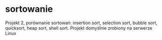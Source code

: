 # sortowanie
Projekt 2, porównanie sortowań: insertion sort, selection sort, bubble sort, quicksort, heap sort, shell sort.
Projekt domyślnie zrobiony na serwerze Linux
